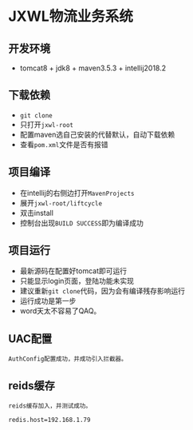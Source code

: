 # JXWL物流业务系统 
## 开发环境
* tomcat8 + jdk8 + maven3.5.3 + intellij2018.2

## 下载依赖 

* `git clone` 
* 只打开`jxwl-root`
* 配置maven选自己安装的代替默认，自动下载依赖
* 查看`pom.xml`文件是否有报错

## 项目编译 

* 在intellij的右侧边打开`MavenProjects`
* 展开`jxwl-root/liftcycle`
* 双击install
* 控制台出现`BUILD SUCCESS`即为编译成功

## 项目运行

- 最新源码在配置好tomcat即可运行
- 只能显示login页面，登陆功能未实现
- 建议重新`git clone`代码，因为会有编译残存影响运行
- 运行成功是第一步
- word天太不容易了QAQ。

## UAC配置

	AuthConfig配置成功，并成功引入拦截器。

## reids缓存

	reids缓存加入，并测试成功。
	
	redis.host=192.168.1.79
